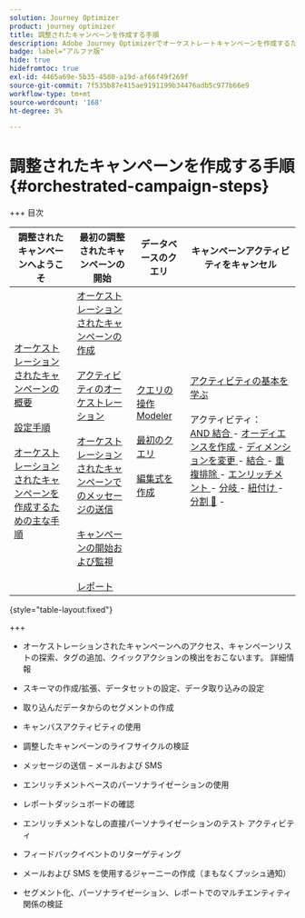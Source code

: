 ```yaml
---
solution: Journey Optimizer
product: journey optimizer
title: 調整されたキャンペーンを作成する手順
description: Adobe Journey Optimizerでオーケストレートキャンペーンを作成するための主な手順を説明します
badge: label="アルファ版"
hide: true
hidefromtoc: true
exl-id: 4465a69e-5b35-4580-a19d-af66f49f269f
source-git-commit: 7f535b87e415ae9191199b34476adb5c977b66e9
workflow-type: tm+mt
source-wordcount: '168'
ht-degree: 3%

---
```


# 調整されたキャンペーンを作成する手順 {#orchestrated-campaign-steps}

+++ 目次

| 調整されたキャンペーンへようこそ | 最初の調整されたキャンペーンの開始 | データベースのクエリ | キャンペーンアクティビティをキャンセル |
|---|---|---|---|
| [ オーケストレーションされたキャンペーンの概要 ](gs-orchestrated-campaigns.md)<br/><br/>[ 設定手順 ](configuration-steps.md)<br/><br/>[ オーケストレーションされたキャンペーンを作成するための主な手順 ](gs-campaign-creation.md) | [ オーケストレーションされたキャンペーンの作成 ](create-orchestrated-campaign.md)<br/><br/>[ アクティビティのオーケストレーション ](orchestrate-activities.md)<br/><br/>[ オーケストレーションされたキャンペーンでのメッセージの送信 ](send-messages.md)<br/><br/>[ キャンペーンの開始および監視 ](start-monitor-campaigns.md)<br/><br/>[ レポート ](reporting-campaigns.md) | [ クエリの操作Modeler](orchestrated-query-modeler.md)<br/><br/>[ 最初のクエリ ](build-query.md)<br/><br/>[ 編集式を作成 ](edit-expressions.md) | [ アクティビティの基本を学ぶ ](activities/about-activities.md)<br/><br/> アクティビティ：<br/>[AND 結合 ](activities/and-join.md) - [ オーディエンスを作成 ](activities/build-audience.md) - [ ディメンションを変更 ](activities/change-dimension.md) - [ 結合 ](activities/combine.md) - [ 重複排除 ](activities/deduplication.md) - [ エンリッチメント ](activities/enrichment.md) - [ 分岐 ](activities/fork.md) - [ 紐付け ](activities/reconciliation.md) - [ 分割 ](activities/split.md) [&#128279;](activities/wait.md) - |

{style="table-layout:fixed"}

+++

* オーケストレーションされたキャンペーンへのアクセス、キャンペーンリストの探索、タグの追加、クイックアクションの検出をおこないます。 詳細情報
* スキーマの作成/拡張、データセットの設定、データ取り込みの設定

* 取り込んだデータからのセグメントの作成
* キャンバスアクティビティの使用
* 調整したキャンペーンのライフサイクルの検証

* メッセージの送信 – メールおよび SMS
* エンリッチメントベースのパーソナライゼーションの使用
* レポートダッシュボードの確認

* エンリッチメントなしの直接パーソナライゼーションのテスト アクティビティ
* フィードバックイベントのリターゲティング
* メールおよび SMS を使用するジャーニーの作成（まもなくプッシュ通知）

* セグメント化、パーソナライゼーション、レポートでのマルチエンティティ関係の検証



